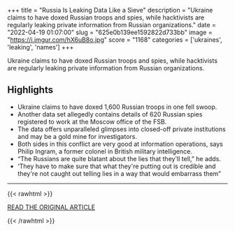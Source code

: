 +++
title = "Russia Is Leaking Data Like a Sieve"
description = "Ukraine claims to have doxed Russian troops and spies, while hacktivists are regularly leaking private information from Russian organizations."
date = "2022-04-19 01:07:00"
slug = "625e0b139ee1592822d733bb"
image = "https://i.imgur.com/hX6uB8o.jpg"
score = "1168"
categories = ['ukraines', 'leaking', 'names']
+++

Ukraine claims to have doxed Russian troops and spies, while hacktivists are regularly leaking private information from Russian organizations.

## Highlights

- Ukraine claims to have doxed 1,600 Russian troops in one fell swoop.
- Another data set allegedly contains details of 620 Russian spies registered to work at the Moscow office of the FSB.
- The data offers unparalleled glimpses into closed-off private institutions and may be a gold mine for investigators.
- Both sides in this conflict are very good at information operations, says Philip Ingram, a former colonel in British military intelligence.
- “The Russians are quite blatant about the lies that they'll tell,” he adds.
- ‘They have to make sure that what they're putting out is credible and they're not caught out telling lies in a way that would embarrass them”

---

{{< rawhtml >}}
  <p class="article-category">
    <a target="_blank" href="https://www.wired.com/story/russia-ukraine-data/">READ THE ORIGINAL ARTICLE</a>
  </p>
{{< /rawhtml >}}
